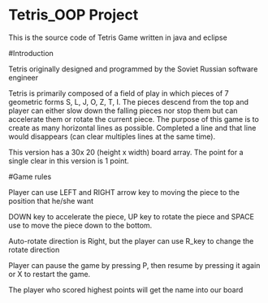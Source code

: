 ﻿# Tetris_OOP Project


This is the source code of Tetris Game written in java and eclipse

#Introduction  


Tetris originally designed and programmed by the Soviet Russian software engineer 

Tetris is primarily composed of a field of play in which pieces of 7 geometric forms S, L, J, O, Z, T, I. The pieces descend from the top and player can either slow down the falling pieces nor stop them but can accelerate them or rotate the current piece. The purpose of this game is to create as many horizontal lines as possible. Completed a line and that line would disappears (can clear multiples lines at the same time).  

This version has a 30x 20 (height x width) board array. The point for a single clear in this version is 1 point. 

 

 

#Game rules 


Player can use LEFT and RIGHT arrow key to moving the piece to the position that he/she want 

DOWN key to accelerate the piece, UP key to rotate the piece and SPACE use to move the piece down to the bottom. 

Auto-rotate direction is Right, but the player can use R_key to change the rotate direction 

Player can pause the game by pressing P, then resume by pressing it again or X to restart the game. 

The player who scored highest points will get the name into our board 

 
